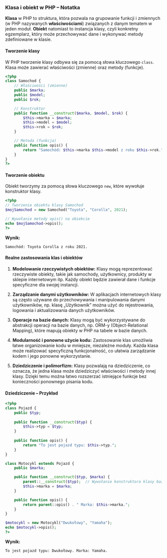 ### Klasa i obiekt w PHP – Notatka

**Klasa** w PHP to struktura, która pozwala na grupowanie funkcji i zmiennych (w PHP nazywanych **właściwościami**) związanych z danym tematem w jeden moduł. **Obiekt** natomiast to instancja klasy, czyli konkretny egzemplarz, który może przechowywać dane i wykonywać metody zdefiniowane w klasie.

#### Tworzenie klasy
W PHP tworzenie klasy odbywa się za pomocą słowa kluczowego `class`. Klasa może zawierać właściwości (zmienne) oraz metody (funkcje).

```php
<?php
class Samochod {
    // Właściwości (zmienne)
    public $marka;
    public $model;
    public $rok;

    // Konstruktor
    public function __construct($marka, $model, $rok) {
        $this->marka = $marka;
        $this->model = $model;
        $this->rok = $rok;
    }

    // Metoda (funkcja)
    public function opis() {
        return "Samochód: $this->marka $this->model z roku $this->rok.";
    }
}
?>
```

#### Tworzenie obiektu
Obiekt tworzymy za pomocą słowa kluczowego `new`, które wywołuje konstruktor klasy.

```php
<?php
// Tworzenie obiektu klasy Samochod
$mojSamochod = new Samochod("Toyota", "Corolla", 2021);

// Wywołanie metody opis() na obiekcie
echo $mojSamochod->opis();
?>
```

**Wynik:**
```
Samochód: Toyota Corolla z roku 2021.
```

#### Realne zastosowania klas i obiektów
1. **Modelowanie rzeczywistych obiektów:** Klasy mogą reprezentować rzeczywiste obiekty, takie jak samochody, użytkownicy, produkty w sklepie internetowym itp. Każdy obiekt będzie zawierał dane i funkcje specyficzne dla swojej instancji.
   
2. **Zarządzanie danymi użytkowników:** W aplikacjach internetowych klasy są często używane do przechowywania i manipulowania danymi użytkowników, np. klasę „Użytkownik” można użyć do rejestrowania, logowania i aktualizowania danych użytkowników.

3. **Operacje na bazie danych:** Klasy mogą być wykorzystywane do abstrakcji operacji na bazie danych, np. ORM-y (Object-Relational Mapping), które mapują obiekty w PHP na tabele w bazie danych.

4. **Modularność i ponowne użycie kodu:** Zastosowanie klas umożliwia łatwe organizowanie kodu w mniejsze, niezależne moduły. Każda klasa może realizować specyficzną funkcjonalność, co ułatwia zarządzanie kodem i jego ponowne wykorzystanie.

5. **Dziedziczenie i polimorfizm:** Klasy pozwalają na dziedziczenie, co oznacza, że jedna klasa może dziedziczyć właściwości i metody innej klasy. Dzięki temu można łatwo rozszerzać istniejące funkcje bez konieczności ponownego pisania kodu.

#### Dziedziczenie – Przykład
```php
<?php
class Pojazd {
    public $typ;
    
    public function __construct($typ) {
        $this->typ = $typ;
    }
    
    public function opis() {
        return "To jest pojazd typu: $this->typ.";
    }
}

class Motocykl extends Pojazd {
    public $marka;

    public function __construct($typ, $marka) {
        parent::__construct($typ);  // Wywołanie konstruktora klasy bazowej
        $this->marka = $marka;
    }

    public function opis() {
        return parent::opis() . " Marka: $this->marka.";
    }
}

$motocykl = new Motocykl("Dwukołowy", "Yamaha");
echo $motocykl->opis();
?>
```

**Wynik:**
```
To jest pojazd typu: Dwukołowy. Marka: Yamaha.
```
